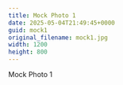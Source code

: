 ```yaml
---
title: Mock Photo 1
date: 2025-05-04T21:49:45+0000
guid: mock1
original_filename: mock1.jpg
width: 1200
height: 800
---
```


Mock Photo 1